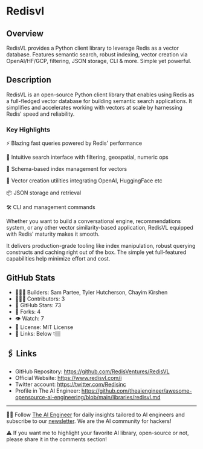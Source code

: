# Redisvl
## Overview
RedisVL provides a Python client library to leverage Redis as a vector database. Features semantic search, robust indexing, vector creation via OpenAI/HF/GCP, filtering, JSON storage, CLI & more. Simple yet powerful.

## Description
RedisVL is an open-source Python client library that enables using Redis as a full-fledged vector database for building semantic search applications. It simplifies and accelerates working with vectors at scale by harnessing Redis' speed and reliability.

### Key Highlights


⚡️ Blazing fast queries powered by Redis' performance

🧭 Intuitive search interface with filtering, geospatial, numeric ops

📑 Schema-based index management for vectors

🎨 Vector creation utilities integrating OpenAI, HuggingFace etc

📦 JSON storage and retrieval

🛠️ CLI and management commands

Whether you want to build a conversational engine, recommendations system, or any other vector similarity-based application, RedisVL equipped with Redis' maturity makes it smooth.

It delivers production-grade tooling like index manipulation, robust querying constructs and caching right out of the box. The simple yet full-featured capabilities help minimize effort and cost.


## GitHub Stats
* 👷🏽‍♀️ Builders: Sam Partee, Tyler Hutcherson, Chayim Kirshen
* 👩🏽‍💻 Contributors: 3
* 💫 GitHub Stars: 73
* 🍴 Forks: 4
* 👁️ Watch: 7
* 🪪 License: MIT License
* 🔗 Links: Below 👇🏽

## 🖇️ Links
* GitHub Repository: https://github.com/RedisVentures/RedisVL
* Official Website: https://www.redisvl.com/i
* Twitter account: https://twitter.com/Redisinc
* Profile in The AI Engineer: https://github.com/theaiengineer/awesome-opensource-ai-engineering/blob/main/libraries/redisvl.md

---
🧙🏽 Follow [The AI Engineer](https://www.linkedin.com/company/theaiengineer/) for daily insights tailored to AI engineers and subscribe to our [newsletter](http://theaiengineerco.substack.com). We are the AI community for hackers!

⚠️ If you want me to highlight your favorite AI library, open-source or not, please share it in the comments section!
